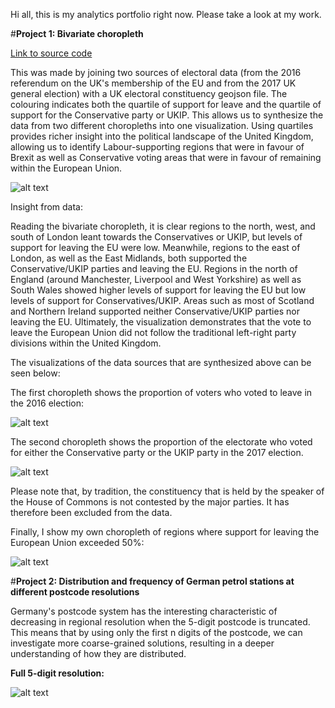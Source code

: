 Hi all, this is my analytics portfolio right now. Please take a look at my work. 

#**Project 1: Bivariate choropleth**

[Link to source code](https://github.com/Mechnar9000/datafiles/blob/main/UK%20election%20results%20choropleths.ipynb)

This was made by joining two sources of electoral data (from the 2016 referendum on the UK's membership of the EU and from the 2017 UK general election) with a UK electoral constituency geojson file. The colouring indicates both the quartile of support for leave and the quartile of support for the Conservative party or UKIP. This allows us to synthesize the data from two different choropleths into one visualization. Using quartiles provides richer insight into the political landscape of the United Kingdom, allowing us to identify Labour-supporting regions that were in favour of Brexit as well as Conservative voting areas that were in favour of remaining within the European Union. 

![alt text](https://raw.githubusercontent.com/Mechnar9000/datafiles/main/bivariate_choropleth.jpg)

Insight from data: 

Reading the bivariate choropleth, it is clear regions to the north, west, and south of London leant towards the Conservatives or UKIP, but levels of support for leaving the EU were low. Meanwhile, regions to the east of London, as well as the East Midlands, both supported the Conservative/UKIP parties and leaving the EU. Regions in the north of England (around Manchester, Liverpool and West Yorkshire) as well as South Wales showed higher levels of support for leaving the EU but low levels of support for Conservatives/UKIP. Areas such as most of Scotland and Northern Ireland supported neither Conservative/UKIP parties nor leaving the EU. Ultimately, the visualization demonstrates that the vote to leave the European Union did not follow the traditional left-right party divisions within the United Kingdom. 

The visualizations of the data sources that are synthesized above can be seen below:

The first choropleth shows the proportion of voters who voted to leave in the 2016 election:

![alt text](https://raw.githubusercontent.com/Mechnar9000/datafiles/main/leave_voting.jpg)

The second choropleth shows the proportion of the electorate who voted for either the Conservative party or the UKIP party in the 2017 election. 

![alt text](https://raw.githubusercontent.com/Mechnar9000/datafiles/main/conservative_ukip_support.jpg)

Please note that, by tradition, the constituency that is held by the speaker of the House of Commons is not contested by the major parties. It has therefore been excluded from the data.

Finally, I show my own choropleth of regions where support for leaving the European Union exceeded 50%: 

![alt text](https://raw.githubusercontent.com/Mechnar9000/datafiles/main/majority_support.jpg)

#**Project 2: Distribution and frequency of German petrol stations at different postcode resolutions**

Germany's postcode system has the interesting characteristic of decreasing in regional resolution when the 5-digit postcode is truncated. This means that by using only the first n digits of the postcode, we can investigate more coarse-grained solutions, resulting in a deeper understanding of how they are distributed. 

**Full 5-digit resolution:**

![alt text](https://github.com/Mechnar9000/datafiles/blob/main/5-digit.jpg)



